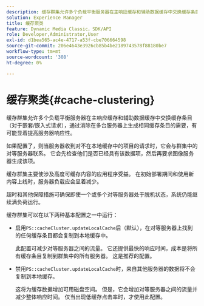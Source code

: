 ```yaml
---
description: 缓存群集允许多个负载平衡服务器在主响应缓存和辅助数据缓存中交换缓存条目（对于嵌套/嵌入式请求），通过消除在多台服务器上生成相同缓存条目的需要，有可能显着提高服务器响应性。
solution: Experience Manager
title: 缓存聚类
feature: Dynamic Media Classic，SDK/API
role: Developer,Administrator,User
exl-id: d1bea565-ac4e-4717-a53f-cbe706664598
source-git-commit: 206e4643e3926cb85b4be2189743578f88180be7
workflow-type: tm+mt
source-wordcount: '308'
ht-degree: 0%

---
```


# 缓存聚类{#cache-clustering}

缓存群集允许多个负载平衡服务器在主响应缓存和辅助数据缓存中交换缓存条目（对于嵌套/嵌入式请求），通过消除在多台服务器上生成相同缓存条目的需要，有可能显着提高服务器响应性。

如果配置了，则当服务器收到对不在本地缓存中的项目的请求时，它会与群集中的对等服务器联系。 它会先检查他们是否已经具有该数据项，然后再要求图像服务器生成该项。

缓存群集主要使涉及高度可缓存内容的应用程序受益。 在初始部署期间和使用新内容上线时，服务器负载应会显着减少。

超时和其他保障措施可确保即使一个或多个对等服务器处于脱机状态，系统仍能继续满负荷运行。

缓存群集可以在以下两种基本配置之一中运行：

* 启用`PS::cacheCluster.updateLocalCache`后（默认），在对等服务器上找到的任何缓存条目都会复制到本地缓存中。

   此配置可减少对等服务器之间的流量。 它还提供最快的响应时间，成本是将所有缓存条目复制到群集中的所有服务器。 这是推荐的配置。

* 禁用`PS::cacheCluster.updateLocalCache`时，来自其他服务器的数据将不会复制到本地缓存。

   这将为缓存数据增加可用磁盘空间。 但是，它会增加对等服务器之间的流量并减少整体响应时间。 仅当出现低缓存点击率时，才使用此配置。
